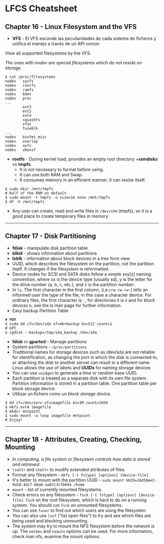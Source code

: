 # LFCS Cheatsheet

## Chapter 16 - Linux Filesystem and the VFS
+ **VFS** - El VFS esconde las peculiaridades de cada sistema de ficheros y unifica el manejo a través de un API común 

View all supported filesystems by the VFS. 

_The ones with nodev are special filesystems which do not reside on storage._
```
$ cat /proc/filesystems
nodev   sysfs
nodev   rootfs
nodev   ramfs
nodev   bdev
nodev   proc
...
        ext3
        ext2
        ext4
        squashfs
        vfat
        fuseblk
...
nodev   binfmt_misc
nodev   overlay
nodev   aufs
nodev   vboxsf

```
+ **rootfs** - During kernel load, provides an empty root directory
+**ramdisks** vs **tmpfs**:
    + It is not necessary to format before using. 
    + It can use both RAM and Swap.
    + It consumes memory in an efficient manner. It can resize itself.

```
$ sudo mkir /mnt/tmpfs
# Half of the RAM on default
$ sudo mount -t tmpfs -o size=1G none /mnt/tmpfs
$ df -h /mnt/tmpfs
```
+ Any user can create, read and write files in `/dev/shm` (tmpfs), so it is a good place to create temporary files in memory
<hr>

## Chapter 17 - Disk Partitioning
+ **fdisk** - manipulate disk partition table
+ **blkid** - shows information about partitions
+ **lsblk** - information about block devices in a tree form view
+ UUID, which describes the filesystem on the partition, not the partition itself. It changes if the filesystem is reformatted.
+ Device nodes for SCSI and SATA disks follow a simple xxy[z] naming convention, where xx is the device type (usually sd), y is the letter for the drive number (a, b, c, etc.), and z is the partition number:
+ In `ls`. The first character in the first column, (i.e.`crw-rw-rw-`) tells an informed user the type of the file, in this case a character device. For ordinary files, the first character is `-`, for directories it is `d` and for block devices `b`; see the ls man page for further information.
+ Easy backup Partition Table
```
# MBR
$ sudo dd if=/dev/sda of=mbrbackup bs=512 count=1
# GPT
$ sgdisk --backup=/tmp/sda_backup /dev/sda
```
+ **fdisk** or **gparted** - Manage partitions
+ System partitions - `/proc/partitions`
+ Traditional names for storage devices such as /dev/sda are not reliable for identification, as changing the port in which the disk is connected to, or attaching the disk to another server can result in a different name. Linux allows the use of labels and **UUIDs** for naming storage devices
+ You can use `uuidgen` to generate a _time_ or _random_ base UUID.
+ Each partition is treated as a separate disk with its own file system. Partition information is stored in a partition table. One partition table per block storage device.
+ Utilizar un fichero como un _block storage device_.
```
$ dd if=/dev/zero of=imagefile bs=1M count=1024
$ mkfs.ext4 imagefile
$ mkdir mntpoint
$ sudo mount -o loop imagefile mntpoint
# Enjoy!
```
<hr>

## Chapter 18 - Attributes, Creating, Checking, Mounting
+ _In computing, a file system or filesystem controls how data is stored and retrieved_
+ `lsattr` and `chattr` to modify extended attributes of files.
+ Format any filesystem - `mkfs [-t fstype] [options] [device-file]`
+ It's better to mount with the partition UUID - `sudo mount UUID=26d58ee2-9d20-4dc7-b6ab-aa87c3cfb69a /home`
+ `mount` -  list of currently mounted filesystems
+ Check errors on any filesystem - `fsck [-t fstype] [options] [device-file]`. `fsck` on the root filesystem, which is hard to do on a running system. You should run `fsck` on umounted filesystems.
+ You can use `fuser` to find out which users are using the filesystem
+ You can also use `lsof` ("list open files") to try and see which files are being used and blocking unmounting.
+ The system may try to mount the NFS filesystem before the network is up. The `netdev` and `noauto` options can be used. For more information, check man nfs, examine the mount options.